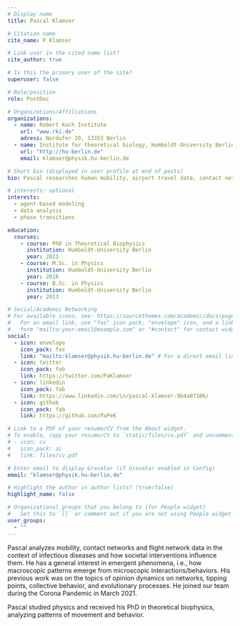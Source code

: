 ```yaml
---
# Display name
title: Pascal Klamser

# Citation name
cite_name: P Klamser

# Link user in the cited name list?
cite_author: true

# Is this the primary user of the site?
superuser: false

# Role/position
role: PostDoc

# Organizations/Affiliations
organizations:
  - name: Robert Koch Institute
    url: "www.rki.de"
    adress: Nordufer 20, 13353 Berlin
  - name: Institute for theoretical biology, Humboldt-University Berlin
    url: "http://hu-berlin.de"
    email: klamser@physik.hu-berlin.de

# Short bio (displayed in user profile at end of posts)
bio: Pascal researches human mobility, airport travel data, contact networks, collective behavior, evolution, phase transitions, infectiou diseases and opinion dynamics.

# interests: optional
interests:
  - agent-based modeling
  - data analysis
  - phase transitions

education:
  courses:
    - course: PhD in Theoretical Biophysics
      institution: Humboldt-University Berlin
      year: 2021
    - course: M.Sc. in Physics
      institution: Humboldt-University Berlin
      year: 2016
    - course: B.Sc. in Physics
      institution: Humboldt-University Berlin
      year: 2013

# Social/Academic Networking
# For available icons, see: https://sourcethemes.com/academic/docs/page-builder/#icons
#   For an email link, use "fas" icon pack, "envelope" icon, and a link in the
#   form "mailto:your-email@example.com" or "#contact" for contact widget.
social:
  - icon: envelope
    icon_pack: fas
    link: "mailto:klamser@physik.hu-berlin.de" # For a direct email link, use "mailto:test@example.org".
  - icon: twitter
    icon_pack: fab
    link: https://twitter.com/PaKlamser
  - icon: linkedin
    icon_pack: fab
    link: https://www.linkedin.com/in/pascal-klamser-9b4a07106/
  - icon: github
    icon_pack: fab
    link: https://github.com/PaPeK

# Link to a PDF of your resume/CV from the About widget.
# To enable, copy your resume/CV to `static/files/cv.pdf` and uncomment the lines below.
# - icon: cv
#   icon_pack: ai
#   link: files/cv.pdf

# Enter email to display Gravatar (if Gravatar enabled in Config)
email: "klamser@physik.hu-berlin.de"

# Highlight the author in author lists? (true/false)
highlight_name: false

# Organizational groups that you belong to (for People widget)
#   Set this to `[]` or comment out if you are not using People widget.
user_groups:
  - ""
---
```


Pascal analyzes mobility, contact networks and flight network data in the context of infectious diseases and how societal interventions influence them. He has a general interest in emergent phenomena, i.e., how macroscopic patterns emerge from microscopic interactions/behaviors.
His previous work was on the topics of opinion dynamics on networks, tipping points, collective behavior, and evolutionary processes. He joined our team during the Corona Pandemic in March 2021.

Pascal studied physics and received his PhD in theoretical biophysics, analyzing patterns of movement and behavior.

